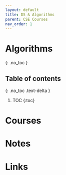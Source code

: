 ```yaml
---
layout: default
title: DS & Algorithms
parent: CSE Courses
nav_order: 1
---
```


# Algorithms
{: .no_toc }

## Table of contents
{: .no_toc .text-delta }

1. TOC
{:toc}

# Courses

# Notes

# Links
